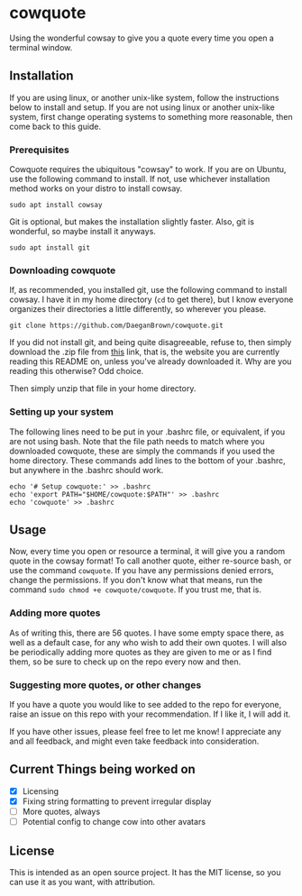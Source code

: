 # cowquote
Using the wonderful cowsay to give you a quote every time you open a terminal window. 

## Installation

If you are using linux, or another unix-like system, follow the instructions below to install and setup. If you are not using linux or another unix-like system, first change operating systems to something more reasonable, then come back to this guide.

### Prerequisites

Cowquote requires the ubiquitous "cowsay" to work. If you are on Ubuntu, use the following command to install. If not, use whichever installation method works on your distro to install cowsay.

```
sudo apt install cowsay
```

Git is optional, but makes the installation slightly faster. Also, git is wonderful, so maybe install it anyways.

```
sudo apt install git
```

### Downloading cowquote

If, as recommended, you installed git, use the following command to install cowsay. I have it in my home directory (`cd` to get there), but I know everyone organizes their directories a little differently, so wherever you please. 

```
git clone https://github.com/DaeganBrown/cowquote.git
```

If you did not install git, and being quite disagreeable, refuse to, then simply download the .zip file from [this](https://github.com/DaeganBrown/cowquote) link, that is, the website you are currently reading this README on, unless you've already downloaded it. Why are you reading this otherwise? Odd choice. 

Then simply unzip that file in your home directory. 

### Setting up your system

The following lines need to be put in your .bashrc file, or equivalent, if you are not using bash. Note that the file path needs to match where you downloaded cowquote, these are simply the commands if you used the home directory. These commands add lines to the bottom of your .bashrc, but anywhere in the .bashrc should work. 

```
echo '# Setup cowquote:' >> .bashrc
echo 'export PATH="$HOME/cowquote:$PATH"' >> .bashrc
echo 'cowquote' >> .bashrc
```

## Usage

Now, every time you open or resource a terminal, it will give you a random quote in the cowsay format! To call another quote, either re-source bash, or use the command `cowquote`. If you have any permissions denied errors, change the permissions. If you don't know what that means, run the command `sudo chmod +e cowquote/cowquote`. If you trust me, that is. 

### Adding more quotes

As of writing this, there are 56 quotes. I have some empty space there, as well as a default case, for any who wish to add their own quotes. I will also be periodically adding more quotes as they are given to me or as I find them, so be sure to check up on the repo every now and then. 

### Suggesting more quotes, or other changes

If you have a quote you would like to see added to the repo for everyone, raise an issue on this repo with your recommendation. If I like it, I will add it. 

If you have other issues, please feel free to let me know! I appreciate any and all feedback, and might even take feedback into consideration. 

## Current Things being worked on

- [x] Licensing
- [x] Fixing string formatting to prevent irregular display
- [ ] More quotes, always
- [ ] Potential config to change cow into other avatars

## License

This is intended as an open source project. It has the MIT license, so you can use it as you want, with attribution.